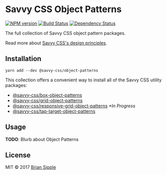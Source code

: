 # Savvy CSS Object Patterns

[![NPM version][npm-image]][npm-url] 
[![Build Status][circle-image]][circle-url] 
[![Dependency Status][daviddm-image]][daviddm-url]


The full collection of Savvy CSS object pattern packages.

Read more about [Savvy CSS's design principles](https://github.com/savvy-css/savvy/doc).


## Installation

```shell
yarn add --dev @savvy-css/object-patterns
``` 

This collection offers a convenient way to install all of the Savvy CSS utility packages:

- [@savvy-css/box-object-patterns](https://github.com/savvy-css/box-object-patterns/)
- [@savvy-css/grid-object-patterns](https://github.com/savvy-css/grid-object-patterns/)
- [@savvy-css/responsive-grid-object-patterns](https://github.com/savvy-css/responsive-grid-object-patterns/) _\*In Progress_
- [@savvy-css/tap-target-object-patterns](https://github.com/savvy-css/tap-target-object-patterns/)

## Usage

**TODO**: Blurb about Object Patterns

## License

MIT © 2017 [Brian Sipple](https://github.com/BrianSipple)


[npm-image]: https://img.shields.io/npm/v/@savvy-css/object-patterns.svg
[npm-url]: https://www.npmjs.com/package/@savvy-css/object-patterns
[circle-image]: https://circleci.com/gh/savvy-css/object-patterns/tree/master.svg?style=svg&circle-token={{CIRCLE_TOKEN}}
[circle-url]: https://circleci.com/gh/savvy-css/object-patterns/tree/master
[daviddm-image]: https://david-dm.org/savvy-css/object-patterns.svg?theme=shields.io
[daviddm-url]: https://david-dm.org/savvy-css/object-patterns